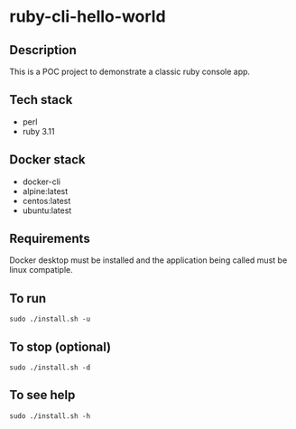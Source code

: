 # ruby-cli-hello-world

## Description
This is a POC project to demonstrate
a classic ruby console app.

## Tech stack
- perl
- ruby 3.11

## Docker stack
- docker-cli
- alpine:latest
- centos:latest
- ubuntu:latest

## Requirements
Docker desktop must be installed and the application
being called must be linux compatiple.

## To run
```sudo ./install.sh -u```

## To stop (optional)
```sudo ./install.sh -d```

## To see help
`sudo ./install.sh -h`
